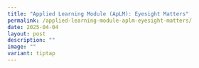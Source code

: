 ```yaml
---
title: "Applied Learning Module (ApLM): Eyesight Matters"
permalink: /applied-learning-module-aplm-eyesight-matters/
date: 2025-04-04
layout: post
description: ""
image: ""
variant: tiptap
---
```

